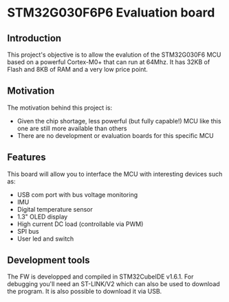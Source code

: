 # STM32G030F6P6 Evaluation board

## Introduction
This project's objective is to allow the evalution of the STM32G030F6 MCU based on a powerful Cortex-M0+ that can run at 64Mhz.
It has 32KB of Flash and 8KB of RAM and a very low price point.

## Motivation
The motivation behind this project is:
- Given the chip shortage, less powerful (but fully capable!) MCU like this one are still more available than others
- There are no development or evaluation boards for this specific MCU

## Features
This board will allow you to interface the MCU with interesting devices such as:
- USB com port with bus voltage monitoring
- IMU
- Digital temperature sensor
- 1.3" OLED display
- High current DC load (controllable via PWM)
- SPI bus
- User led and switch

## Development tools
The FW is developped and compiled in STM32CubeIDE v1.6.1.
For debugging you'll need an ST-LINK/V2 which can also be used to download the program.
It is also possible to download it via USB.

